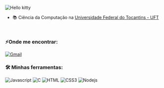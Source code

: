![Hello kitty](https://media.tenor.com/c56mUPIqFyUAAAAi/hello-kitty.gif)


- 📚 Ciência da Computação na [Universidade Federal do Tocantins - UFT](https://ww2.uft.edu.br//)
  
<br>
<h3>⚡Onde me encontrar: </h3>
 
 [![Gmail](https://img.shields.io/badge/-shayla.alves-white?style=for-the-badge&logo=Gmail&logoColor=red&link=mailto:shaylalee74@gmail.com)](mailto:shaylalee74@gmail.com) 

<h3> 🛠 Minhas ferramentas: </h3>

![Javascript](https://img.shields.io/badge/Javascript-F0DB4F?style=for-the-badge&labelColor=black&logo=javascript&logoColor=F0DB4F)
![C](https://img.shields.io/badge/c-%2300599C.svg?style=for-the-badge&logo=c&logoColor=white)
![HTML](https://img.shields.io/badge/HTML5-E34F26?style=for-the-badge&logo=html5&logoColor=white)
![CSS3](https://img.shields.io/badge/CSS3-1572B6?style=for-the-badge&logo=css3&logoColor=white)
![Nodejs](https://img.shields.io/badge/Nodejs-3C873A?style=for-the-badge&labelColor=black&logo=node.js&logoColor=3C873A)
